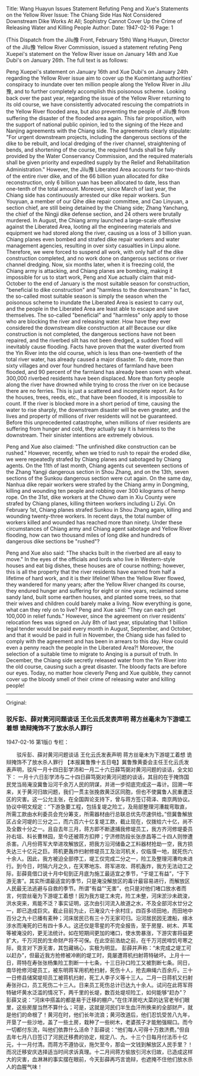 Title: Wang Huayun Issues Statement Refuting Peng and Xue's Statements on the Yellow River Issue: The Chiang Side Has Not Considered Downstream Dike Works At All; Sophistry Cannot Cover Up the Crime of Releasing Water and Killing People
Author:
Date: 1947-02-16
Page: 1

(This Dispatch from the Jilu豫 Front, February 15th) Wang Huayun, Director of the Jilu豫 Yellow River Commission, issued a statement refuting Peng Xuepei's statement on the Yellow River issue on January 14th and Xue Dubi's on January 26th. The full text is as follows:

Peng Xuepei's statement on January 16th and Xue Dubi's on January 24th regarding the Yellow River issue aim to cover up the Kuomintang authorities' conspiracy to inundate over ten million people along the Yellow River in Jilu豫, and to further completely accomplish this poisonous scheme. Looking back over the past year, regarding the issue of the Yellow River returning to its old course, we have consistently advocated rescuing the compatriots in the Yellow River flooded area, but also preventing the people of Jilu豫 from suffering the disaster of the flooded area again. This fair proposition, with the support of national public opinion, led to the signing of the Heze and Nanjing agreements with the Chiang side. The agreements clearly stipulate: "For urgent downstream projects, including the dangerous sections of the dike to be rebuilt, and local dredging of the river channel, straightening of bends, and shortening of the course, the required funds shall be fully provided by the Water Conservancy Commission, and the required materials shall be given priority and expedited supply by the Relief and Rehabilitation Administration." However, the Jilu豫 Liberated Area accounts for two-thirds of the entire river dike, and of the 66 billion yuan allocated for dike reconstruction, only 6 billion yuan has been allocated to date, less than one-tenth of the total amount. Moreover, since March of last year, the Chiang side has continuously arrested our dike repair workers. Sun Youyuan, a member of our Qihe dike repair committee, and Cao Linyuan, a section chief, are still being detained by the Chiang side; Zhang Yanchang, the chief of the Ningji dike defense section, and 24 others were brutally murdered. In August, the Chiang army launched a large-scale offensive against the Liberated Area, looting all the engineering materials and equipment we had stored along the river, causing us a loss of 3 billion yuan. Chiang planes even bombed and strafed dike repair workers and water management agencies, resulting in over sixty casualties in Linpu alone. Therefore, we were forced to suspend all work, with only half of the dike construction completed, and no work done on dangerous sections or river channel dredging. Now, six months later, when it is freezing cold, the Chiang army is attacking, and Chiang planes are bombing, making it impossible for us to start work, Peng and Xue actually claim that mid-October to the end of January is the most suitable season for construction, "beneficial to dike construction" and "harmless to the downstream." In fact, the so-called most suitable season is simply the season when the poisonous scheme to inundate the Liberated Area is easiest to carry out, and the people in the Liberated Area are least able to escape and save themselves. The so-called "beneficial" and "harmless" only apply to those who are blocking the river and releasing water. How have they ever considered the downstream dike construction at all! Because our dike construction is not completed, the dangerous sections have not been repaired, and the riverbed silt has not been dredged, a sudden flood will inevitably cause flooding. Facts have proven that the water diverted from the Yin River into the old course, which is less than one-twentieth of the total river water, has already caused a major disaster. To date, more than sixty villages and over four hundred hectares of farmland have been flooded, and 90 percent of the farmland has already been sown with wheat. 300,000 riverbed residents have been displaced. More than forty people along the river have drowned while trying to cross the river on ice because there are no ferries. This is just a scattered and incomplete report. As for the houses, trees, reeds, etc., that have been flooded, it is impossible to count. If the river is blocked more in a short period of time, causing the water to rise sharply, the downstream disaster will be even greater, and the lives and property of millions of river residents will not be guaranteed. Before this unprecedented catastrophe, when millions of river residents are suffering from hunger and cold, they actually say it is harmless to the downstream. Their sinister intentions are extremely obvious.

Peng and Xue also claimed: "The unfinished dike construction can be rushed." However, recently, when we tried to rush to repair the eroded dike, we were repeatedly strafed by Chiang planes and sabotaged by Chiang agents. On the 11th of last month, Chiang agents cut seventeen sections of the Zhang Yangji dangerous section in Shou Zhang, and on the 13th, seven sections of the Sunkou dangerous section were cut again. On the same day, Nanhua dike repair workers were strafed by the Chiang army in Dongming, killing and wounding ten people and robbing over 300 kilograms of hemp rope. On the 31st, dike workers at the Chuwo dam in Xiu County were strafed by Chiang planes, killing thirteen workers including Li Ziyi. On February 1st, Chiang planes strafed Sunkou in Shou Zhang again, killing and wounding twenty-three workers. In recent days, the total number of workers killed and wounded has reached more than ninety. Under these circumstances of Chiang army and Chiang agent sabotage and Yellow River flooding, how can two thousand miles of long dike and hundreds of dangerous dike sections be "rushed"?

Peng and Xue also said: "The shacks built in the riverbed are all easy to move." In the eyes of the officials and lords who live in Western-style houses and eat big dishes, these houses are of course nothing; however, this is all the property that the river residents have earned from half a lifetime of hard work, and it is their lifeline! When the Yellow River flowed, they wandered for many years; after the Yellow River changed its course, they endured hunger and suffering for eight or nine years, reclaimed some sandy land, built some earthen houses, and planted some trees, so that their wives and children could barely make a living. Now everything is gone, what can they rely on to live? Peng and Xue said: "They can each get 100,000 in relief funds." However, since the agreement on river residents' relocation fees was signed on July 8th of last year, stipulating that 1 billion legal tender would be paid every month in August, September, and October, and that it would be paid in full in November, the Chiang side has failed to comply with the agreement and has been in arrears to this day. How could even a penny reach the people in the Liberated Area?! Moreover, the selection of a suitable time to migrate to Anqing is a pursuit of truth. In December, the Chiang side secretly released water from the Yin River into the old course, causing such a great disaster. The bloody facts are before our eyes. Today, no matter how cleverly Peng and Xue quibble, they cannot cover up the bloody smell of their crime of releasing water and killing people!



<hr /> 

Original: 


### 驳斥彭、薛对黄河问题谈话  王化云氏发表声明  蒋方丝毫未为下游堤工着想  诡辩掩饰不了放水杀人罪行

1947-02-16
第1版()
专栏：

　　驳斥彭、薛对黄河问题谈话
    王化云氏发表声明
    蒋方丝毫未为下游堤工着想
    诡辩掩饰不了放水杀人罪行
    【本报冀鲁豫十五日电】冀鲁豫黄委会主任王化云氏发表声明，驳斥一月十四日彭学沛和一月二十六日薛笃弼对黄河问题的谈话，全文如下：
    一月十六日彭学沛与二十四日薛笃弼对黄河问题的谈话，其目的在于掩饰国民党当局淹没冀鲁沿河千余万人民的阴谋，并进一步彻底完成这一毒计。回溯一年来，关于黄河归故问题，我们一贯主张挽救黄泛区同胞，但也不使冀鲁人民重遭泛区的灾害。这一公允主张，在全国舆论支持下，曾与蒋方签订荷泽、南京两协议。协议中明文规定：“下游急要工程，包括复堤之险工，及局部整理河漕裁弯取直，所需工款由水利委员会充分筹支，所需器材由行总联总优先尽速供给。”但冀鲁解放区占全河堤的三分之二，而六百六十亿复堤工款，截止现在，仅拨给六十亿，尚不及全数十分之一。且自去年三月，蒋方即不断逮捕我修堤员工，我方齐河修堤委员孙右垣、科长曹林园，至今还被蒋方扣押；宁济修防段长张彦昌等二十四人则惨遭杀害。八月份蒋军大举进攻解放区，把我方沿河储备之工料器材抢劫一空，我方损失达三十亿元之巨。蒋机更轰炸扫射修堤员工及治河机关，仅临濮一地，就死伤六十余人。因此，我方被迫全部停工，堤工仅完成二分之一，险工及整理河漕均未进行。到今日，时隔六月之久，在天寒地冻、蒋军进攻、蒋机轰炸，我方无法动工之际，彭薛竟借口说十月中旬到正月底为施工最适宜之季节，“于堤工有益”，“于下游无害”。其实所谓最适宜的季节，只是淹没解放区的毒计最容易进行，而解放区人民最无法逃避与自救的季节。所谓“有益”“无害”，也只是对他们堵口放水者而言，何尝丝毫为下游堤工着想！因为我方堤工未完，险工未整，河床淤沙未疏浚，洪水突来，焉能不泛？事实证明，这次由引河流入故道之水，不及全部河水廿分之一，即已造成巨灾。截止目前为止，已淹没六十余村庄，四百多顷田地，而田地中百分之九十已播有麦种；河床居民已有三十万无家可归。沿河居民因无渡船，缘冰涉水而淹死的已有四十多人。这还仅是零星的不完全报告，至于房屋、树木、芦苇等被淹没的，更无法统计。如在短期间更加的堵口，使水势暴涨，下游灾害将益更扩大，千万河民的生命财产将不可保。在此空前浩劫之前，在千万河民啼饥号寒之际，竟言对下游无害，其包藏祸心，实极为明显。
    彭薛并声称：“未完成之堤工可以赶办”，但最近我方抢修被冲刷的堤工时，竟屡遭蒋机扫射蒋特破坏。上月十一日，蒋特在寿张张杨集险工割断一十七条，十三日孙口险工又被割断七条。同日，南华抢修河堤员工，被东明蒋军用机枪扫射，死伤十人，抢去麻绳六百余斤。三十一日修县储窝堤坝员工被蒋机扫射，死工人李子义等十三人。二月一日蒋机又扫射寿张孙口，员工死伤二十三人。日来员工死伤总计已达九十余人。试问在此蒋军蒋特破坏黄水泛滥的情况下，两千里的长堤，数百处堤坝险工，如何能够“赶办”？
    彭薛又说：“河床中搭盖的都是易于迁移的棚户。”在住洋房吃大菜的达官老爷们眼里，这些房屋当然不算什么；可是，这就是河民们半生血汗所换来的全部财产，就是他们的命根了！黄河在时，他们长年流浪；黄河改道后，他们忍饥受苦八九年，开垦了一些沙地，盖了一些土房，栽种了一些树木，老婆孩子才能勉强糊口。而今一切都付东流，叫他们依靠什么活命？彭薛说：“他们每人可得十万救济费。”但自去年七月八日签订了河民迁移费的协定，规定八、九、十三个日每月付法币十亿元，十一月付清。而蒋方不遵协议，拖欠至今，那会一文钱到解放区人民手里？！而况迁移安庆选择适当时间求诉真理。十二月间蒋方偷放引河水归故，已造成这样大的灾害，血淋淋的事实摆在眼前，今天彭薛再巧言诡辩，也遮掩不住他们放水杀人的血腥气味！
